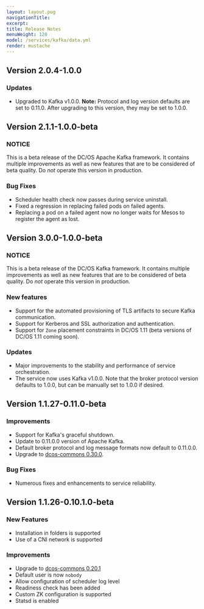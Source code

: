 ```yaml
---
layout: layout.pug
navigationTitle:
excerpt:
title: Release Notes
menuWeight: 120
model: /services/kafka/data.yml
render: mustache
---
```


<!-- Imported from https://github.com/mesosphere/dcos-commons.git:sdk-0.40 -->

## Version 2.0.4-1.0.0

### Updates
- Upgraded to Kafka v1.0.0. **Note:** Protocol and log version defaults are set to 0.11.0. After upgrading to this version, they may be set to 1.0.0.

## Version 2.1.1-1.0.0-beta

### NOTICE
This is a beta release of the DC/OS Apache Kafka framework. It contains multiple improvements as well as new features that are to be considered of beta quality. Do _not_ operate this version in production.

### Bug Fixes
- Scheduler health check now passes during service uninstall.
- Fixed a regression in replacing failed pods on failed agents.
- Replacing a pod on a failed agent now no longer waits for Mesos to register the agent as lost.

## Version 3.0.0-1.0.0-beta

### NOTICE
This is a beta release of the DC/OS Kafka framework. It contains multiple improvements as well as new features that are to be considered of beta quality. Do _not_ operate this version in production.

### New features
- Support for the automated provisioning of TLS artifacts to secure Kafka communication.
- Support for Kerberos and SSL authorization and authentication.
- Support for `Zone` placement constraints in DC/OS 1.11 (beta versions of DC/OS 1.11 coming soon).

### Updates
- Major improvements to the stability and performance of service orchestration.
- The service now uses Kafka v1.0.0. Note that the broker protocol version defaults to 1.0.0, but can be manually set to 1.0.0 if desired.

## Version 1.1.27-0.11.0-beta

### Improvements
- Support for Kafka's graceful shutdown.
- Update to 0.11.0.0 version of Apache Kafka.
- Default broker protocol and log message formats now default to 0.11.0.0.
- Upgrade to [dcos-commons 0.30.0](https://github.com/mesosphere/dcos-commons/releases/tag/0.30.0).

### Bug Fixes
- Numerous fixes and enhancements to service reliability.

## Version 1.1.26-0.10.1.0-beta

### New Features
- Installation in folders is supported
- Use of a CNI network is supported

### Improvements
- Upgrade to [dcos-commons 0.20.1](https://github.com/mesosphere/dcos-commons/releases/tag/0.20.1)
- Default user is now `nobody`
- Allow configuration of scheduler log level
- Readiness check has been added
- Custom ZK configuration is supported
- Statsd is enabled
